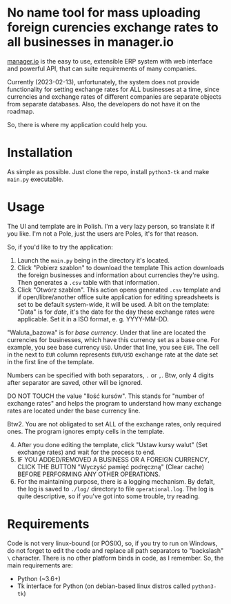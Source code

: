 # No name tool for mass uploading foreign curencies exchange rates to all businesses in manager.io
[manager.io](https://manager.io) is the easy to use, extensible ERP system with web interface and powerful API, that can suite requirements of many companies.

Currently (2023-02-13), unfortunately, the system does not provide functionality for setting exchange rates for ALL businesses at a time, since currencies and exchange rates of different companies are separate objects from separate databases.
Also, the developers do not have it on the roadmap.

So, there is where my application could help you.

# Installation

As simple as possible. Just clone the repo, install `python3-tk` and make `main.py` executable.

# Usage

The UI and template are in Polish. I'm a very lazy person, so translate it if you like. I'm not a Pole, just the users are Poles, it's for that reason.

So, if you'd like to try the application:

1. Launch the `main.py` being in the directory it's located.
2. Click "Pobierz szablon" to download the template
This action downloads the foreign businesses and information about currencies they're using. Then generates a `.csv` table with that information.
3. Click "Otwórz szablon".
This action opens generated `.csv` template and if open/libre/another office suite application for editing spreadsheets is set to be default system-wide, it will be used. 
A bit on the template: "Data" is for *date*, it's the date for the day these exchange rates were applicable. Set it in a ISO format, e. g. YYYY-MM-DD.

"Waluta_bazowa" is for *base currency*. Under that line are located the currencies for businesses, which have this currency set as a base one. For example, you see base currency `USD`. Under that line, you see `EUR`. The cell  in the next to `EUR` column represents `EUR/USD` exchange rate at the date set in the first line of the template.

Numbers can be specified with both separators, `.` or `,`. Btw, only 4 digits after separator are saved, other will be ignored.

DO NOT TOUCH the value "Ilość kursów". This stands for "number of exchange rates" and helps the program to understand how many exchange rates are located under the base currency line.

Btw2. You are not obligated to set ALL of the exchange rates, only required ones. The program ignores empty cells in the template.

4. After you done editing the template, click "Ustaw kursy walut" (Set exchange rates) and wait for the process to end.
5. IF YOU ADDED/REMOVED A BUSINESS OR A FOREIGN CURRENCY, CLICK THE BUTTON "Wyczyść pamięć podręczną" (Clear cache) BEFORE PERFORMING ANY OTHER OPERATIONS.
6. For the maintaining purpose, there is a logging mechanism. By defalt, the log is saved to `./log/` directory to file `operational.log`. The log is quite descriptive, so if you've got into some trouble, try reading.

# Requirements

Code is not very linux-bound (or POSIX), so, if you try to run on Windows, do not forget to edit the code and replace all path separators to "backslash" `\` character.
There is no other platform binds in code, as I remember. So, the main requirements are:
- Python (~3.6+)
- Tk interface for Python (on debian-based linux distros called `python3-tk`)

 
